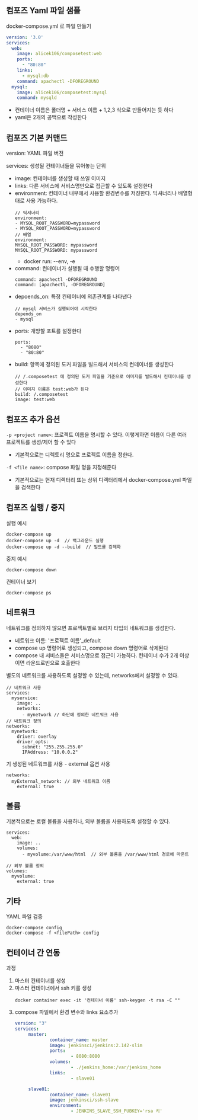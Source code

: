 ## 컴포즈 Yaml 파일 샘플
docker-compose.yml 로 파일 만들기
```yml
version: '3.0'
services:
  web:
    image: alicek106/composetest:web
    ports:
      - "80:80"
    links:
      - mysql:db
    command: apachectl -DFOREGROUND
  mysql:
    image: alicek106/composetest:mysql
    command: mysqld
```
- 컨테이너 이름은 폴더명 + 서비스 이름 + 1,2,3 식으로 만들어지는 듯 하다
- yaml은 2개의 공백으로 작성한다

## 컴포즈 기본 커맨드
version: YAML 파일 버전

services: 생성될 컨테이너들을 묶어놓는 단위
- image: 컨테이너를 생성할 때 쓰일 이미지
- links: 다른 서비스에 서비스명만으로 접근할 수 있도록 설정한다
- environment: 컨테이너 내부에서 사용할 환경변수를 저징한다. 딕셔너리나 배열형태로 사용 가능하다.
  ```
  // 딕셔너리
  environment:
  - MYSQL_ROOT_PASSWORD=mypassword
  - MYSQL_ROOT_PASSWORD=mypassword
  // 배열
  environment:
  MYSQL_ROOT_PASSWORD: mypassword
  MYSQL_ROOT_PASSWORD: mypassword
  ```
   - docker run: --env, -e
- command: 컨테이너가 실행될 때 수행할 명령어
  ```
  command: apachectl -DFOREGROUND
  command: [apachectl, -DFOREGROUND]
  ```
- depoends_on: 특정 컨테이너에 의존관계를 나타낸다
  ```
  // mysql 서비스가 실행되어야 시작한다
  depends_on
  - mysql
  ```
- ports: 개방할 포트를 설정한다
   ```
   ports:
     - "8080"
     - "80:80"
   ```
- build: 항목에 정의된 도커 파일을 빌드해서 서비스의 컨테이너를 생성한다
   ```
   // /.composetest 에 정의된 도커 파일을 기준으로 이미지를 빌드해서 컨테이너를 생성한다
   // 이미지 이름은 test:web가 된다
   build: /.composetest 
   image: test:web
   ```


## 컴포즈 추가 옵션
`-p <project name>`: 프로젝트 이름을 명시할 수 있다. 이렇게하면 이름이 다른 여러 프로젝트를 생성/제어 할 수 있다
- 기본적으로는 디렉토리 명으로 프로젝트 이름을 정한다. 

`-f <file name>`: compose 파일 명을 지정해준다
- 기본적으로는 현재 디렉터리 또는 상위 디렉터리에서 docker-compose.yml 파일을 검색한다

## 컴포즈 실행 / 중지
실행 예시
```
docker-compose up
docker-compose up -d  // 백그라운드 실행
docker-compose up -d --build  // 빌드를 강제화
```

중지 예시
```
docker-compose down
```

컨테이너 보기
```
docker-compose ps
```

## 네트워크
네트워크를 정의하지 않으면 프로젝트별로 브리지 타입의 네트워크를 생성한다. 
- 네트워크 이름: '프로젝트 이름'_default
- compose up 명령어로 생성되고, compose down 명령어로 삭제된다
- compose 내 서비스들은 서비스명으로 접근이 가능하다. 컨테이너 수가 2개 이상이면 라운드로빈으로 호출한다

별도의 네트워크를 사용하도록 설정할 수 있는데, networks에서 설정할 수 있다. 
```
// 네트워크 사용
services:
  myservice:
    image: ..
    networks:
      - mynetwork // 하단에 정의한 네트워크 사용
// 내트워크 정의
networks:
  mynetwork:
    driver: overlay
    driver_opts:
      subnet: "255.255.255.0"
      IPAddress: "10.0.0.2"
```

기 생성된 네트워크를 사용 - external 옵션 사용
```
networks:
  myExternal_network: // 외부 네트워크 이름
    external: true
```


## 볼륨
기본적으로는 로컬 볼륨을 사용하나, 외부 볼륨을 사용하도록 설정할 수 있다. 
```
services:
  web:
    image: ..
    volumes:
      - myvolume:/var/www/html  // 외부 볼륨을 /var/www/html 경로에 마운트

// 외부 볼륨 정의
volumes:
  myvolume:
    external: true
```

## 기타
YAML 파일 검증
```
docker-compose config
docker-compose -f <filePath> config
```

## 컨테이너 간 연동
과정
1. 마스터 컨테이너를 생성
2. 마스터 컨테이너에서 ssh 키를 생성
   ```
   docker container exec -it '컨테이너 이름' ssh-keygen -t rsa -C ""
   ```
3. compose 파일에서 환경 변수와 links 요소추가
   ```yml
   version: "3"
   services:
        master:
                container_name: master
                image: jenkinsci/jenkins:2.142-slim
                ports:
                        - 8080:8080
                volumes:
                        - ./jenkins_home:/var/jenkins_home
                links:
                        - slave01

        slave01:
                container_name: slave01
                image: jenkinsci/ssh-slave
                environment:
                        - JENKINS_SLAVE_SSH_PUBKEY='rsa 키'
   ```

